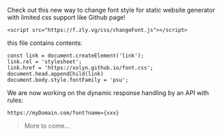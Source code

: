Check out this new way to change font style for static website generator with limited css support like Github page!

```
<script src="https://f.zly.vg/css/changeFont.js"></script>
```

this file contains contents:

```
const link = document.createElement('link');
link.rel = 'stylesheet';
link.href = 'https://xolyn.github.io/font.css';
document.head.appendChild(link)
document.body.style.fontFamily = 'psu';
```

We are now working on the dynamic response handling by an API with rules:

```
https://myDomain.com/font?name={xxx}
```

> More to come...



<script src="../widgets/a11y-m-customized.js"></script>
